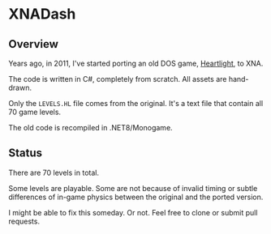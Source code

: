 # XNADash

## Overview

Years ago, in 2011, I've started porting an old DOS game, <a href="https://en.wikipedia.org/wiki/Heartlight_(video_game)">Heartlight</a>, to XNA.

The code is written in C#, completely from scratch. All assets are hand-drawn.

Only the `LEVELS.HL` file comes from the original. It's a text file that contain all 70 game levels.

The old code is recompiled in .NET8/Monogame. 

## Status

There are 70 levels in total.

Some levels are playable. Some are not because of invalid timing or subtle differences of in-game physics between the original and the ported version.

I might be able to fix this someday. Or not. Feel free to clone or submit pull requests.

